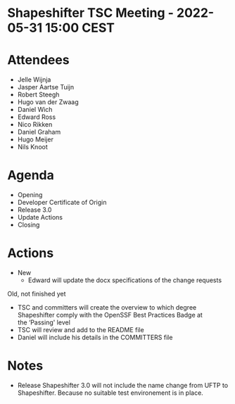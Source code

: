 # Shapeshifter TSC Meeting - 2022-05-31 15:00 CEST

# Attendees
- Jelle Wijnja
- Jasper Aartse Tuijn
- Robert Steegh
- Hugo van der Zwaag
- Daniel Wich
- Edward Ross
- Nico Rikken
- Daniel Graham
- Hugo Meijer
- Nils Knoot



# Agenda
- Opening
- Developer Certificate of Origin
- Release 3.0
- Update Actions
- Closing

# Actions
- New
  - Edward will update the docx specifications of the change requests  

Old, not finished yet
- TSC and committers will create the overview to which degree Shapeshifter comply with the OpenSSF Best Practices Badge at the ‘Passing' level
- TSC will review and add to the README file
- Daniel will include his details in the COMMITTERS file


# Notes
- Release Shapeshifter 3.0 will not include the name change from UFTP to Shapeshifter. Because no suitable test environement is in place. 





